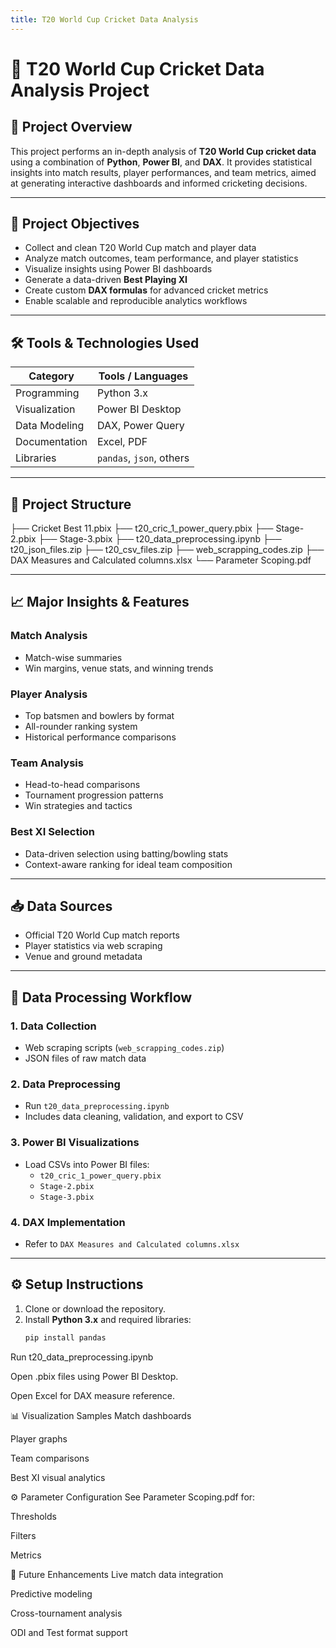 ```yaml
---
title: T20 World Cup Cricket Data Analysis
---
```


# 🏏 T20 World Cup Cricket Data Analysis Project

## 📌 Project Overview
This project performs an in-depth analysis of **T20 World Cup cricket data** using a combination of **Python**, **Power BI**, and **DAX**. It provides statistical insights into match results, player performances, and team metrics, aimed at generating interactive dashboards and informed cricketing decisions.

---

## 🎯 Project Objectives
- Collect and clean T20 World Cup match and player data
- Analyze match outcomes, team performance, and player statistics
- Visualize insights using Power BI dashboards
- Generate a data-driven **Best Playing XI**
- Create custom **DAX formulas** for advanced cricket metrics
- Enable scalable and reproducible analytics workflows

---

## 🛠️ Tools & Technologies Used

| Category        | Tools / Languages         |
|----------------|---------------------------|
| Programming     | Python 3.x                |
| Visualization   | Power BI Desktop          |
| Data Modeling   | DAX, Power Query          |
| Documentation   | Excel, PDF                |
| Libraries       | `pandas`, `json`, others  |

---

## 📂 Project Structure

├── Cricket Best 11.pbix
├── t20_cric_1_power_query.pbix
├── Stage-2.pbix
├── Stage-3.pbix
├── t20_data_preprocessing.ipynb
├── t20_json_files.zip
├── t20_csv_files.zip
├── web_scrapping_codes.zip
├── DAX Measures and Calculated columns.xlsx
└── Parameter Scoping.pdf


---

## 📈 Major Insights & Features

### Match Analysis
- Match-wise summaries
- Win margins, venue stats, and winning trends

### Player Analysis
- Top batsmen and bowlers by format
- All-rounder ranking system
- Historical performance comparisons

### Team Analysis
- Head-to-head comparisons
- Tournament progression patterns
- Win strategies and tactics

### Best XI Selection
- Data-driven selection using batting/bowling stats
- Context-aware ranking for ideal team composition

---

## 📥 Data Sources
- Official T20 World Cup match reports
- Player statistics via web scraping
- Venue and ground metadata

---

## 🔧 Data Processing Workflow

### 1. Data Collection
- Web scraping scripts (`web_scrapping_codes.zip`)
- JSON files of raw match data

### 2. Data Preprocessing
- Run `t20_data_preprocessing.ipynb`
- Includes data cleaning, validation, and export to CSV

### 3. Power BI Visualizations
- Load CSVs into Power BI files:
  - `t20_cric_1_power_query.pbix`
  - `Stage-2.pbix`
  - `Stage-3.pbix`

### 4. DAX Implementation
- Refer to `DAX Measures and Calculated columns.xlsx`

---

## ⚙️ Setup Instructions

1. Clone or download the repository.
2. Install **Python 3.x** and required libraries:
   ```bash
   pip install pandas
Run t20_data_preprocessing.ipynb

Open .pbix files using Power BI Desktop.

Open Excel for DAX measure reference.

📊 Visualization Samples
Match dashboards

Player graphs

Team comparisons

Best XI visual analytics

⚙️ Parameter Configuration
See Parameter Scoping.pdf for:

Thresholds

Filters

Metrics

🔮 Future Enhancements
Live match data integration

Predictive modeling

Cross-tournament analysis

ODI and Test format support
